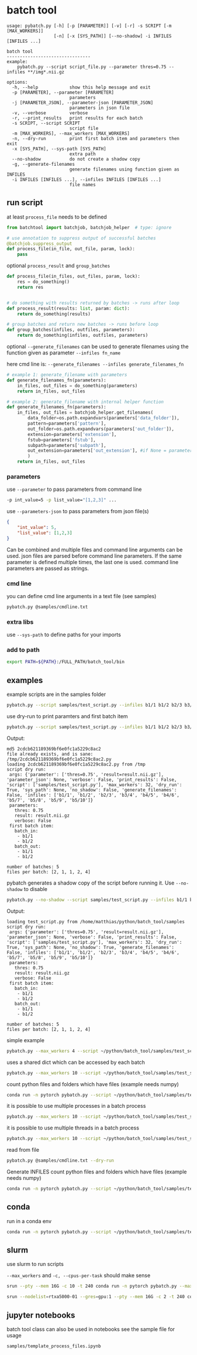 # batch tool
```
usage: pybatch.py [-h] [-p [PARAMETER]] [-v] [-r] -s SCRIPT [-m [MAX_WORKERS]]
                  [-n] [-x [SYS_PATH]] [--no-shadow] -i INFILES [INFILES ...]

batch tool
--------------------------------
example:
    pybatch.py --script script_file.py --parameter thres=0.75 --infiles **/img*.nii.gz

options:
  -h, --help            show this help message and exit
  -p [PARAMETER], --parameter [PARAMETER]
                        parameters
  -j [PARAMETER_JSON], --parameter-json [PARAMETER_JSON]
                        parameters in json file
  -v, --verbose         verbose
  -r, --print_results   print results for each batch
  -s SCRIPT, --script SCRIPT
                        script file
  -m [MAX_WORKERS], --max_workers [MAX_WORKERS]
  -n, --dry-run         print first batch item and parameters then exit
  -x [SYS_PATH], --sys-path [SYS_PATH]
                        extra path
  --no-shadow           do not create a shadow copy
  -g, --generate-filenames
                        generate filenames using function given as INFILES
  -i INFILES [INFILES ...], --infiles INFILES [INFILES ...]
                        file names

```

## run script

at least ```process_file``` needs to be defined
```python
from batchtool import batchjob, batchjob_helper  # type: ignore

# use annotation to suppress output of successful batches
@batchjob.suppress_output
def process_file(in_file, out_file, param, lock):
    pass
```

optional ```process_result``` and ```group_batches```

```python
def process_file(in_files, out_files, param, lock):
    res = do_something()
    return res


# do something with results returned by batches -> runs after loop
def process_result(results: list, param: dict):
    return do_something(results)

# group batches and return new batches -> runs before loop
def group_batches(infiles, outfiles, parameters):
    return do_something(infiles, outfiles, parameters)

```
optional ```--generate_filenames``` can be used to generate filenames
using the function given as parameter ```--infiles fn_name```

here cmd line is: ```--generate_filenames --infiles generate_filenames_fn```

```python
# example 1: generate_filename with parameters
def generate_filenames_fn(parameters):
    in_files, out_files = do_something(parameters)
    return in_files, out_files

# example 2: generate_filename with internal helper function
def generate_filenames_fn(parameters):
    in_files, out_files = batchjob_helper.get_filenames(
        data_folder=os.path.expandvars(parameters['data_folder']),
        pattern=parameters['pattern'],
        out_folder=os.path.expandvars(parameters['out_folder']),
        extension=parameters['extension'],
        fstub=parameters['fstub'],
        subpath=parameters['subpath'],
        out_extension=parameters['out_extension'], #if None = parameters['extension']
        )
    return in_files, out_files

```

### parameters

use ```--parameter``` to pass parameters from command line

```bash
-p int_value=5 -p list_value="[1,2,3]" ...
```
use ```--parameters-json``` to pass parameters from json file(s)
```json
{
    "int_value": 5,
    "list_value": [1,2,3]
}
```

Can be combined and multiple files and command line arguments can be used.
json files are parsed before command line parameters.
If the same parameter is defined multiple times, the last one is used.
command line parameters are passed as strings.

### cmd line
you can define cmd line arguments in a text file (see samples)
```bash
pybatch.py @samples/cmdline.txt
```
### extra libs
use ```--sys-path``` to define paths for your imports

### add to path
```bash
export PATH=${PATH}:/FULL_PATH/batch_tool/bin
```

## examples

example scripts are in the samples folder
```bash
pybatch.py --script samples/test_script.py --infiles b1/1 b1/2 b2/3 b3/4 b4/5 b4/6 b5/7 b5/8 b5/9 b5/10  --verbose
```

use dry-run to print paramters and first batch item
```bash
pybatch.py --script samples/test_script.py --infiles b1/1 b1/2 b2/3 b3/4 b4/5 b4/6 b5/7 b5/8 b5/9 b5/10 --parameter thres=0.75 -p result=result.nii.gz --dry-run
```
Output:
```
md5 2cdcb621189369bf6e0fc1a5229c8ac2
file already exists, and is sane:  /tmp/2cdcb621189369bf6e0fc1a5229c8ac2.py
loading 2cdcb621189369bf6e0fc1a5229c8ac2.py from /tmp
script dry run:
 args: {'parameter': ['thres=0.75', 'result=result.nii.gz'], 'parameter_json': None, 'verbose': False, 'print_results': False, 'script': ['samples/test_script.py'], 'max_workers': 32, 'dry_run': True, 'sys_path': None, 'no_shadow': False, 'generate_filenames': False, 'infiles': ['b1/1', 'b1/2', 'b2/3', 'b3/4', 'b4/5', 'b4/6', 'b5/7', 'b5/8', 'b5/9', 'b5/10']}
 parameters:
   thres: 0.75
   result: result.nii.gz
   verbose: False
 first batch item:
   batch_in:
    - b1/1
    - b1/2
   batch_out:
    - b1/1
    - b1/2

number of batches: 5
files per batch: [2, 1, 1, 2, 4]
```

pybatch generates a shadow copy of the script before running it.
Use ```--no-shadow``` to disable
```bash
pybatch.py --no-shadow --script samples/test_script.py --infiles b1/1 b1/2 b2/3 b3/4 b4/5 b4/6 b5/7 b5/8 b5/9 b5/10 --parameter thres=0.75 -p result=result.nii.gz --dry-run
```
Output:
```
loading test_script.py from /home/matthias/python/batch_tool/samples
script dry run:
 args: {'parameter': ['thres=0.75', 'result=result.nii.gz'], 'parameter_json': None, 'verbose': False, 'print_results': False, 'script': ['samples/test_script.py'], 'max_workers': 32, 'dry_run': True, 'sys_path': None, 'no_shadow': True, 'generate_filenames': False, 'infiles': ['b1/1', 'b1/2', 'b2/3', 'b3/4', 'b4/5', 'b4/6', 'b5/7', 'b5/8', 'b5/9', 'b5/10']}
 parameters:
   thres: 0.75
   result: result.nii.gz
   verbose: False
 first batch item:
   batch_in:
    - b1/1
    - b1/2
   batch_out:
    - b1/1
    - b1/2

number of batches: 5
files per batch: [2, 1, 1, 2, 4]
```

simple example
```bash
pybatch.py --max_workers 4 --script ~/python/batch_tool/samples/test_script2.py --infiles 1 2 3 4 5 6 7 8 9 10  --verbose
```

uses a shared dict which can be accessed by each batch
```bash
pybatch.py --max_workers 10 --script ~/python/batch_tool/samples/test_script3.py --infiles 1 2 3 4 5 6 7 8 9 10  --verbose
```

count python files and folders which have files (example needs numpy)
```bash
conda run -n pytorch pybatch.py --script ~/python/batch_tool/samples/test_script4.py --infiles ~/python/batch_tool/**/*.py  --verbose
```

it is possible to use multiple processes in a batch process
```bash
pybatch.py --max_workers 10 --script ~/python/batch_tool/samples/test_script5.py --infiles 1 2 3 4 5 6 7 8 9 10  --verbose
```

it is possible to use multiple threads in a batch process
```bash
pybatch.py --max_workers 10 --script ~/python/batch_tool/samples/test_script6.py --infiles 1 2 3 4 5 6 7 8 9 10  --verbose
```

read from file
```bash
pybatch.py @samples/cmdline.txt --dry-run
```

Generate INFILES count python files and folders which have files (example needs numpy)
```bash
conda run -n pytorch pybatch.py --script ~/python/batch_tool/samples/test_script7.py --infiles ~/python/batch_tool/**/*.py  --verbose
```
## conda

run in a conda env
```bash
conda run -n pytorch pybatch.py --script ~/python/batch_tool/samples/test_script.py --infiles 1 2 3 4 5 6 7 8 9 10  --verbose
```

## slurm
use slurm to run scripts

```--max_workers``` and  ```-c, --cpus-per-task``` should make sense
```bash
srun --pty --mem 16G -c 10 -t 240 conda run -n pytorch pybatch.py --max_workers 10 --script ~/python/batch_tool/samples/test_script2.py --infiles 1 2 3 4 5 6 7 8 9 10  --verbose
```
```bash
srun --nodelist=rtxa5000-01 --gres=gpu:1 --pty --mem 16G -c 2 -t 240 conda run -n pytorch  pybatch.py --script ~/python/batch_tool/samples/test_script2.py --infiles 1 2 3 4 5 6 7 8 9 10  --verbose
```

## jupyter notebooks
batch tool class can also be used in notebooks
see the sample file for usage
```
samples/template_process_files.ipynb
```